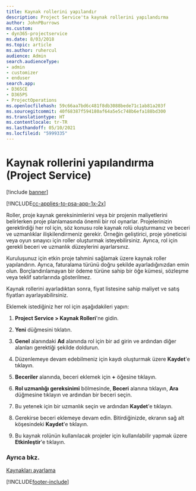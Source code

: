 ```yaml
---
title: Kaynak rollerini yapılandır
description: Project Service'ta kaynak rollerini yapılandırma
author: JohnPBurrows
ms.custom:
- dyn365-projectservice
ms.date: 8/03/2018
ms.topic: article
ms.author: ruhercul
audience: Admin
search.audienceType:
- admin
- customizer
- enduser
search.app:
- D365CE
- D365PS
- ProjectOperations
ms.openlocfilehash: 59c66aa7bd6c481f8db3088bede71c1ab81a203f
ms.sourcegitcommit: 40f68387f594180af64a5e5c748b6efa188bd300
ms.translationtype: HT
ms.contentlocale: tr-TR
ms.lasthandoff: 05/10/2021
ms.locfileid: "5999335"
---
```

# <a name="configure-resource-roles-project-service"></a>Kaynak rollerini yapılandırma (Project Service)

[!include [banner](../includes/psa-now-project-operations.md)]

[!INCLUDE[cc-applies-to-psa-app-1x-2x](../includes/cc-applies-to-psa-app-1x-2x.md)]

Roller, proje kaynak gereksinimlerini veya bir projenin maliyetlerini belirlerken proje planlamasında önemli bir rol oynarlar. Projelerinizin gerektirdiği her rol için, söz konusu role kaynak rolü oluşturmanız ve beceri ve uzmanlıklar ilişkilendirmeniz gerekir. Örneğin geliştirici, proje yöneticisi veya oyun sınayıcı için roller oluşturmak isteyebilirsiniz. Ayrıca, rol için gerekli beceri ve uzmanlık düzeylerini ayarlarsınız.  
  
 Kuruluşunuz için etkin proje tahmini sağlamak üzere kaynak roller yapılandırın.  Ayrıca, faturalama türünü doğru şekilde ayarladığınızdan emin olun. Borçlandırılamayan bir ödeme türüne sahip bir öğe kümesi, sözleşme veya teklif satırlarında gösterilmez.  
  
 Kaynak rollerini ayarladıktan sonra, fiyat listesine sahip maliyet ve satış fiyatları ayarlayabilirsiniz.  
  
 Eklemek istediğiniz her rol için aşağıdakileri yapın:  
  
1.  **Project Service > Kaynak Rolleri**'ne gidin.  
  
2.  **Yeni** düğmesini tıklatın.  
  
3.  **Genel** alanındaki **Ad** alanında rol için bir ad girin ve ardından diğer alanları gerektiği şekilde doldurun.  
  
4.  Düzenlemeye devam edebilmeniz için kaydı oluşturmak üzere **Kaydet**'e tıklayın.  
  
5.  **Beceriler** alanında, beceri eklemek için **+** öğesine tıklayın.  
  
6.  **Rol uzmanlığı gereksinimi** bölmesinde, **Beceri** alanına tıklayın, **Ara** düğmesine tıklayın ve ardından bir beceri seçin.  
  
7.  Bu yetenek için bir uzmanlık seçin ve ardından **Kaydet**'e tıklayın.  
  
8.  Gerekirse beceri eklemeye devam edin. Bitirdiğinizde, ekranın sağ alt köşesindeki **Kaydet**'e tıklayın.  
  
9. Bu kaynak rolünün kullanılacak projeler için kullanılabilir yapmak üzere **Etkinleştir**'e tıklayın.  
  
### <a name="see-also"></a>Ayrıca bkz.  
 [Kaynakları ayarlama](../psa/set-up-resources.md)


[!INCLUDE[footer-include](../includes/footer-banner.md)]